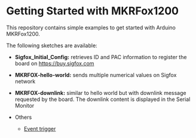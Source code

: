 # Getting Started with MKRFox1200

This repository contains simple examples to get started with Arduino MKRFox1200.

The following sketches are available:

- **Sigfox_Initial_Config:** retrieves ID and PAC information to register the board on https://buy.sigfox.com

- **MKRFOX-hello-world:** sends multiple numerical values on Sigfox network

- **MKRFOX-downlink:** similar to hello world but with downlink message requested by the board. The downlink content is displayed in the Serial Monitor

- Others
  - [ Event trigger](https://www.arduino.cc/en/Tutorial/SigFoxEventTrigger)

